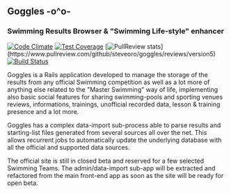 ## Goggles  -o^o-
### Swimming Results Browser & "Swimming Life-style" enhancer

[![Code Climate](https://codeclimate.com/github/steveoro/goggles/badges/gpa.svg)](https://codeclimate.com/github/steveoro/goggles)
[![Test Coverage](https://codeclimate.com/github/steveoro/goggles/badges/coverage.svg)](https://codeclimate.com/github/steveoro/goggles)
[![PullReview stats](https://www.pullreview.com/github/steveoro/goggles/badges/version5.svg?)](https://www.pullreview.com/github/steveoro/goggles/reviews/version5)
[![Build Status](https://semaphoreci.com/api/v1/steveoro/goggles/branches/version5/badge.svg)](https://semaphoreci.com/steveoro/goggles)

Goggles is a Rails application developed to manage the storage of the results from any official
Swimming competition as well as a lot more of anything else related to the "Master Swimming"
way of life, implementing also basic social features for sharing swimming-pools and sporting venues
reviews, informations, trainings, unofficial recorded data, lesson & training presence and a
lot more.

Goggles has a complex data-import sub-process able to parse results and starting-list files
generated from several sources all over the net. This allows recurrent jobs to automatically update
the underlying database with all the official and supported data sources.

The official site is still in closed beta and reserved for a few selected Swimming Teams.
The admin/data-import sub-app will be extracted and refactored from the main front-end app as
soon as the site will be ready for open beta.

